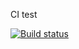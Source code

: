 CI test

[![Build status](https://ci.appveyor.com/api/projects/status/8jpmi37dge2i4whi?svg=true)](https://ci.appveyor.com/project/Vofanchik/jesthw)
